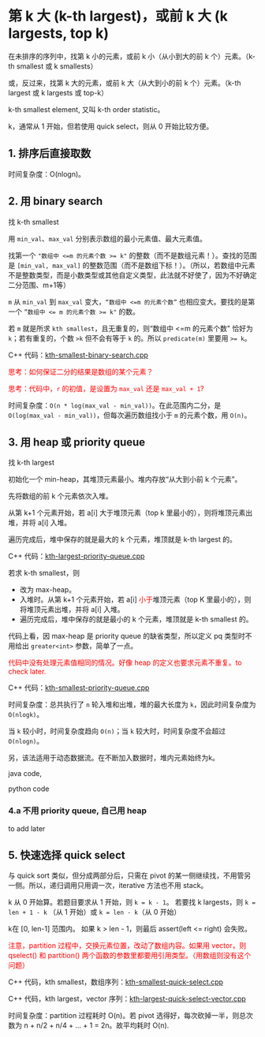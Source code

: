 # 第 k 大 (k-th largest)，或前 k 大 (k largests, top k)

在未排序的序列中，找第 k 小的元素，或前 k 小（从小到大的前 k 个）元素。（k-th smallest 或 k smallests）

或，反过来，找第 k 大的元素，或前 k 大（从大到小的前 k 个）元素。（k-th largest 或 k largests 或 top-k）

k-th smallest element, 又叫 k-th order statistic。

k，通常从 1 开始，但若使用 quick select，则从 0 开始比较方便。

## 1. 排序后直接取数

时间复杂度：O(nlogn)。

## 2. 用 binary search

找 k-th smallest

用 `min_val`、`max_val` 分别表示数组的最小元素值、最大元素值。

找第一个 `"数组中 <=m 的元素个数 >= k"` 的整数（而不是数组元素！）。查找的范围是 `[min_val, max_val]` 的整数范围（而不是数组下标！）。（所以，若数组中元素不是整数类型，而是小数类型或其他自定义类型，此法就不好使了，因为不好确定二分范围、m+1等）

`m` 从 `min_val` 到 `max_val` 变大，`“数组中 <=m 的元素个数”` 也相应变大。要找的是第一个 `”数组中 <= m 的元素个数 >= k"` 的数。

若 `m` 就是所求 `kth smallest`，且无重复的，则“数组中 <=m 的元素个数" 恰好为 `k`；若有重复的，个数 `>k` 但不会有等于 `k` 的。所以 `predicate(m)` 里要用 `>= k`。

C++ 代码：[kth-smallest-binary-search.cpp](code/kth-smallest-binary-search.cpp)

<font color=red>
思考：如何保证二分的结果是数组的某个元素？

思考：代码中，`r` 的初值，是设置为 `max_val` 还是 `max_val + 1`?
</font>

时间复杂度：`O(n * log(max_val - min_val))`。在此范围内二分，是 `O(log(max_val - min_val))`，但每次遍历数组找小于 `m` 的元素个数，用 `O(n)`。 

## 3. 用 heap 或 priority queue

找 k-th largest

初始化一个 min-heap，其堆顶元素最小。堆内存放“从大到小前 k 个元素”。

先将数组的前 k 个元素依次入堆。

从第 k+1 个元素开始，若 a[i] 大于堆顶元素（top k 里最小的），则将堆顶元素出堆，并将 a[i] 入堆。

遍历完成后，堆中保存的就是最大的 k 个元素，堆顶就是 k-th largest 的。

C++ 代码：[kth-largest-priority-queue.cpp](code/kth-largest-priority-queue.cpp)

若求 k-th smallest，则
* 改为 max-heap。
* 入堆时。从第 k+1 个元素开始，若 a[i] <font color=red>小于</font>堆顶元素（top K 里最小的），则将堆顶元素出堆，并将 a[i] 入堆。
* 遍历完成后，堆中保存的就是最小的 k 个元素，堆顶就是 k-th smallest 的。

代码上看，因 max-heap 是 priority queue 的缺省类型，所以定义 pq 类型时不用给出 `greater<int>` 参数，简单了一点。

<font color=red>代码中没有处理元素值相同的情况。好像 heap 的定义也要求元素不重复。to check later.</font>

C++ 代码：[kth-smallest-priority-queue.cpp](code/kth-smallest-priority-queue.cpp)

时间复杂度：总共执行了 `n` 轮入堆和出堆，堆的最大长度为 `k`，因此时间复杂度为 `O(nlogk)`。

当 `k` 较小时，时间复杂度趋向 `O(n)`；当 `k` 较大时，时间复杂度不会超过 `O(nlogn)`。

另，该法适用于动态数据流。在不断加入数据时，堆内元素始终为k。


java code,

python code

### 4.a 不用 priority queue, 自己用 heap

to add later

## 5. 快速选择 quick select

与 quick sort 类似，但分成两部分后，只需在 pivot 的某一侧继续找，不用管另一侧。所以，递归调用只用调一次，iterative 方法也不用 stack。

k 从 0 开始算。若题目要求从 1 开始，则 `k = k - 1`。
若要找 k largests，则 `k = len + 1 - k` （从 1 开始）或 `k = len - k`（从 0 开始）

k在 [0, len-1] 范围内。
如果 k > len - 1，则最后 assert(left <= right) 会失败。

<font color=red>注意，partition 过程中，交换元素位置，改动了数组内容。如果用 vector，则 qselect() 和 partition() 两个函数的参数里都要用引用类型。（用数组则没有这个问题）</font>

C++ 代码，kth smallest，数组序列：[kth-smallest-quick-select.cpp](code/kth-smallest-quick-select.cpp)

C++ 代码，kth largest，vector 序列：[kth-largest-quick-select-vector.cpp](code/kth-largest-quick-select-vector.cpp)

时间复杂度：partition 过程耗时 O(n)。若 pivot 选得好，每次砍掉一半，则总次数为 n + n/2 + n/4 + … + 1 = 2n。故平均耗时 O(n).


